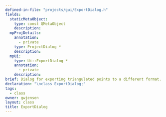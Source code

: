 ```yaml
---
defined-in-file: "projects/gui/ExportDialog.h"
fields:
  staticMetaObject:
    type: const QMetaObject
    description:
  mpProjDetails:
    annotation:
      - private
    type: ProjectDialog *
    description:
  mpUi:
    type: Ui::ExportDialog *
    annotation:
      - private
    description:
brief: Dialog for exporting triangulated points to a different format.
declaration: "\nclass ExportDialog;"
tags:
  - class
owner: gwjensen
layout: class
title: ExportDialog
---
```

